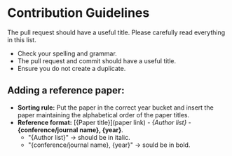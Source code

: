 # Contribution Guidelines
The pull request should have a useful title. Please carefully read everything in this list.

- Check your spelling and grammar.
- The pull request and commit should have a useful title.
- Ensure you do not create a duplicate.

## Adding a reference paper:


- **Sorting rule:** Put the paper in the correct year bucket and insert the paper maintaining the alphabetical order of the paper titles.
- **Reference format:** [{Paper title}](paper link) - *{Author list}* - **{conference/journal name}, {year}**.
  - "{Author list}" -> should be in italic.
  - "{conference/journal name}, {year}" -> sould be in bold.
